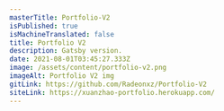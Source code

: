 ```yaml
---
masterTitle: Portfolio-V2
isPublished: true
isMachineTranslated: false
title: Portfolio V2
description: Gatsby version.
date: 2021-08-01T03:45:27.333Z
image: /assets/content/portfolio-v2.png
imageAlt: Portfolio V2 img
gitLink: https://github.com/Radeonxz/Portfolio-V2
siteLink: https://xuanzhao-portfolio.herokuapp.com/
---
```


